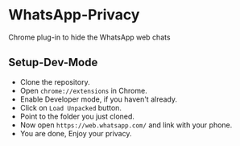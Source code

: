 # WhatsApp-Privacy
Chrome plug-in to hide the WhatsApp web chats

## Setup-Dev-Mode
* Clone the repository.
* Open `chrome://extensions` in Chrome.
* Enable Developer mode, if you haven't already.
* Click on `Load Unpacked` button.
* Point to the folder you just cloned.
* Now open `https://web.whatsapp.com/` and link with your phone.
* You are done, Enjoy your privacy.